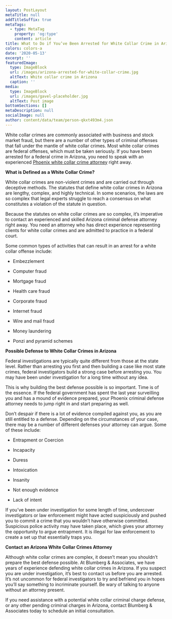```yaml
---
layout: PostLayout
metaTitle: null
addTitleSuffix: true
metaTags:
  - type: MetaTag
    property: 'og:type'
    content: article
title: What to Do if You’ve Been Arrested for White Collar Crime in Arizona?
colors: colors-a
date: '2020-05-13'
excerpt: ''
featuredImage:
  type: ImageBlock
  url: /images/arizona-arrested-for-white-collar-crime.jpg
  altText: White collar crime in Arizona
  caption: ''
media:
  type: ImageBlock
  url: /images/gavel-placeholder.jpg
  altText: Post image
bottomSections: []
metaDescription: null
socialImage: null
author: content/data/team/person-qkxt493m4.json
---
```


White collar crimes are commonly associated with business and stock market fraud, but there are a number of other types of criminal offenses that fall under the mantle of white collar crimes. Most white collar crimes are federal offenses, which must be taken seriously. If you have been arrested for a federal crime in Arizona, you need to speak with an experienced [Phoenix white collar crime attorney](https://azblumberglaw.com/phoenix-criminal-attorney/white-collar-crimes/) right away.

**What is Defined as a White Collar Crime?**

White collar crimes are non-violent crimes and are carried out through deceptive methods. The statutes that define white collar crimes in Arizona are lengthy, complex, and highly technical. In some scenarios, the laws are so complex that legal experts struggle to reach a consensus on what constitutes a violation of the statute in question.

Because the statutes on white collar crimes are so complex, it’s imperative to contact an experienced and skilled Arizona criminal defense attorney right away. You need an attorney who has direct experience representing clients for white collar crimes and are admitted to practice in a federal court.

Some common types of activities that can result in an arrest for a white collar offense include:

- Embezzlement

- Computer fraud

- Mortgage fraud

- Health care fraud

- Corporate fraud

- Internet fraud

- Wire and mail fraud

- Money laundering

- Ponzi and pyramid schemes

**Possible Defense to White Collar Crimes in Arizona**

Federal investigations are typically quite different from those at the state level. Rather than arresting you first and then building a case like most state crimes, federal investigators build a strong case before arresting you. You may have been under investigation for a long time without any idea.

This is why building the best defense possible is so important. Time is of the essence. If the federal government has spent the last year surveilling you and has a mound of evidence prepared, your Phoenix criminal defense attorney needs to jump right in and start preparing as well.

Don’t despair if there is a lot of evidence compiled against you, as you are still entitled to a defense. Depending on the circumstances of your case, there may be a number of different defenses your attorney can argue. Some of these include:

- Entrapment or Coercion

- Incapacity

- Duress

- Intoxication

- Insanity

- Not enough evidence

- Lack of intent

If you’ve been under investigation for some length of time, undercover investigators or law enforcement might have acted suspiciously and pushed you to commit a crime that you wouldn’t have otherwise committed. Suspicious police activity may have taken place, which gives your attorney the opportunity to argue entrapment. It is illegal for law enforcement to create a set up that essentially traps you.

**Contact an Arizona White Collar Crimes Attorney**

Although white collar crimes are complex, it doesn’t mean you shouldn’t prepare the best defense possible. At Blumberg & Associates, we have years of experience defending white collar crimes in Arizona. If you suspect you are under investigation, it’s best to contact us before you are arrested. It’s not uncommon for federal investigators to try and befriend you in hopes you’ll say something to incriminate yourself. Be wary of talking to anyone without an attorney present.

If you need assistance with a potential white collar criminal charge defense, or any other pending criminal charges in Arizona, contact Blumberg & Associates today to schedule an initial consultation.
